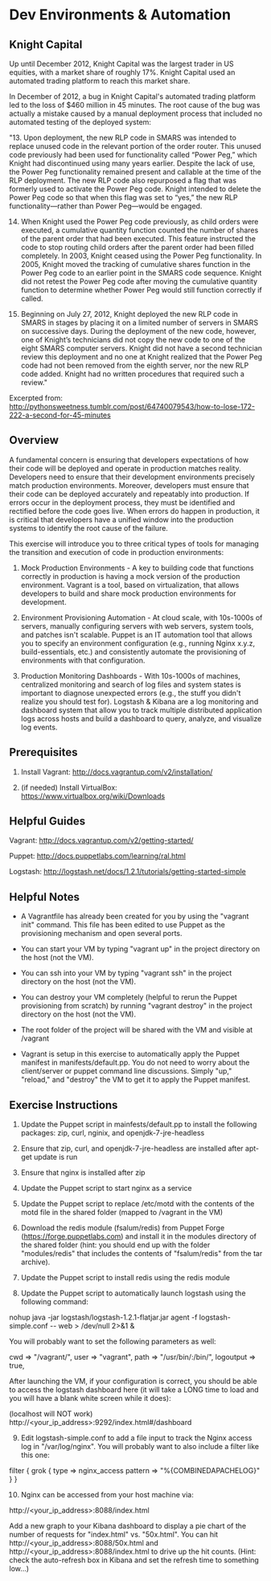 Dev Environments & Automation
==============================

Knight Capital
--------------
Up until December 2012, Knight Capital was the largest trader
in US equities, with a market share of roughly 17%. Knight Capital
used an automated trading platform to reach this market share. 

In December of 2012, a bug in Knight Capital's automated trading
platform led to the loss of $460 million in 45 minutes. The root
cause of the bug was actually a mistake caused by a manual deployment
process that included no automated testing of the deployed system:

"13. Upon deployment, the new RLP code in SMARS was intended to replace unused code in the relevant portion of the order router. This unused code previously had been used for functionality called “Power Peg,” which Knight had discontinued using many years earlier. Despite the lack of use, the Power Peg functionality remained present and callable at the time of the RLP deployment. The new RLP code also repurposed a flag that was formerly used to activate the Power Peg code. Knight intended to delete the Power Peg code so that when this flag was set to “yes,” the new RLP functionality—rather than Power Peg—would be engaged.

14. When Knight used the Power Peg code previously, as child orders were executed, a cumulative quantity function counted the number of shares of the parent order that had been executed. This feature instructed the code to stop routing child orders after the parent order had been filled completely. In 2003, Knight ceased using the Power Peg functionality. In 2005, Knight moved the tracking of cumulative shares function in the Power Peg code to an earlier point in the SMARS code sequence. Knight did not retest the Power Peg code after moving the cumulative quantity function to determine whether Power Peg would still function correctly if called.

15. Beginning on July 27, 2012, Knight deployed the new RLP code in SMARS in stages by placing it on a limited number of servers in SMARS on successive days. During the deployment of the new code, however, one of Knight’s technicians did not copy the new code to one of the eight SMARS computer servers. Knight did not have a second technician review this deployment and no one at Knight realized that the Power Peg code had not been removed from the eighth server, nor the new RLP code added. Knight had no written procedures that required such a review." 

Excerpted from: http://pythonsweetness.tumblr.com/post/64740079543/how-to-lose-172-222-a-second-for-45-minutes

Overview
----------
A fundamental concern is ensuring that developers expectations of how
their code will be deployed and operate in production matches reality.
Developers need to ensure that their development environments precisely
match production environments. Moreover, developers must ensure that their
code can be deployed accurately and repeatably into production. If errors
occur in the deployment process, they must be identified and rectified before
the code goes live. When errors do happen in production, it is critical
that developers have a unified window into the production systems to identify
the root cause of the failure.

This exercise will introduce you to three critical types of tools for managing
the transition and execution of code in production environments:

1. Mock Production Environments - A key to building code that functions correctly
in production is having a mock version of the production environment. Vagrant
is a tool, based on virtualization, that allows developers to build and share
mock production environments for development.

2. Environment Provisioning Automation - At cloud scale, with 10s-1000s of
servers, manually configuring servers with web servers, system tools, and
patches isn't scalable. Puppet is an IT automation tool that allows you to
specify an environment configuration (e.g., running Nginx x.y.z, build-essentials,
etc.) and consistently automate the provisioning of environments with that
configuration.

3. Production Monitoring Dashboards - With 10s-1000s of machines, centralized
monitoring and search of log files and system states is important to diagnose
unexpected errors (e.g., the stuff you didn't realize you should test for). 
Logstash & Kibana are a log monitoring and dashboard system that allow you to
track multiple distributed application logs across hosts and build a dashboard
to query, analyze, and visualize log events.

Prerequisites
-------------
1. Install Vagrant: http://docs.vagrantup.com/v2/installation/ 

2. (if needed) Install VirtualBox: https://www.virtualbox.org/wiki/Downloads




Helpful Guides
--------------

Vagrant: http://docs.vagrantup.com/v2/getting-started/

Puppet: http://docs.puppetlabs.com/learning/ral.html

Logstash: http://logstash.net/docs/1.2.1/tutorials/getting-started-simple

Helpful Notes
--------------

- A Vagrantfile has already been created for you by using the 
"vagrant init" command. This file has been edited to use Puppet
as the provisioning mechanism and open several ports.

- You can start your VM by typing "vagrant up" in the project directory
on the host (not the VM).

- You can ssh into your VM by typing "vagrant ssh" in the project directory
on the host (not the VM).

- You can destroy your VM completely (helpful to rerun the Puppet provisioning
from scratch) by running "vagrant destroy" in the project directory
on the host (not the VM).

- The root folder of the project will be shared with the VM and
visible at /vagrant

- Vagrant is setup in this exercise to automatically apply
the Puppet manifest in manifests/default.pp. You do not need to
worry about the client/server or puppet command line discussions. 
Simply "up," "reload," and "destroy" the VM to get it to apply
the Puppet manifest.

Exercise Instructions
----------------------

1. Update the Puppet script in mainfests/default.pp to install
the following packages: zip, curl, nginix, and openjdk-7-jre-headless

2. Ensure that zip, curl, and openjdk-7-jre-headless are
installed after apt-get update is run

3. Ensure that nginx is installed after zip

4. Update the Puppet script to start nginx as a service

5. Update the Puppet script to replace /etc/motd with the
contents of the motd file in the shared folder (mapped
to /vagrant in the VM)

6. Download the redis module (fsalum/redis) from Puppet Forge (https://forge.puppetlabs.com) and install it in the modules 
directory of the shared folder (hint: you should end up with the
folder "modules/redis" that includes the contents of "fsalum/redis"
from the tar archive). 

7. Update the Puppet script to install redis using the redis module

8. Update the Puppet script to automatically launch logstash using the 
following command:

nohup java -jar logstash/logstash-1.2.1-flatjar.jar agent -f logstash-simple.conf -- web > /dev/null 2>&1 &

You will probably want to set the following parameters as well:

  cwd => "/vagrant/",
  user => "vagrant",
  path => "/usr/bin/:/bin/",
  logoutput => true,

After launching the VM, if your configuration is correct, you should be able
to access the logstash dashboard here (it will take a LONG time to load and
you will have a blank white screen while it does):

(localhost will NOT work)
http://<your_ip_address>:9292/index.html#/dashboard

9. Edit logstash-simple.conf to add a file input to track the Nginx access
log in "/var/log/nginx". You will probably want to also include a filter like
this one:

filter {
 grok {
   type => nginx_access
   pattern => "%{COMBINEDAPACHELOG}"
 }
}

10. Nginx can be accessed from your host machine via:

http://<your_ip_address>:8088/index.html

Add a new graph to your Kibana dashboard to display a pie chart of the
number of requests for "index.html" vs. "50x.html". You can hit
http://<your_ip_address>:8088/50x.html and http://<your_ip_address>:8088/index.html
to drive up the hit counts. (Hint: check the auto-refresh box in Kibana
and set the refresh time to something low...)
